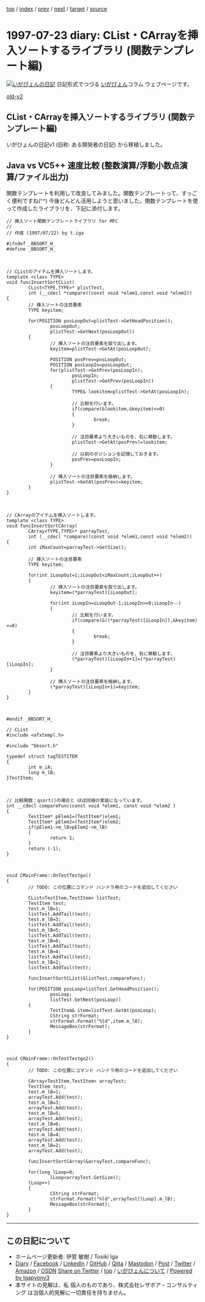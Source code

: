 [top](../index.html) 
 / [index](index.html) 
 / [prev](../1996/ig960917.html) 
 / [next](../1998/ig980706.html) 
 / [target](https://www.igapyon.jp/igapyon/diary/1997/ig970723.html) 
 / [source](https://github.com/igapyon/diary/blob/master/1997/ig970723.src.md) 

1997-07-23 diary: CList・CArrayを挿入ソートするライブラリ (関数テンプレート編)
=====================================================================================================
[![いがぴょんの日記](https://www.igapyon.jp/igapyon/diary/images/iga202308_128.jpg "いがぴょん")](https://www.igapyon.jp/igapyon/diary/memo/memoigapyon.html) 日記形式でつづる [いがぴょん](https://www.igapyon.jp/igapyon/diary/memo/memoigapyon.html)コラム ウェブページです。

[old-v2](ig970723-orig.html)

## CList・CArrayを挿入ソートするライブラリ (関数テンプレート編)

いがぴょんの日記v1 (旧称: ある開発者の日記) から移植しました。


## Java vs VC5++ 速度比較 (整数演算/浮動小数点演算/ファイル出力)

関数テンプレートを利用して改良してみました。関数テンプレートって、すっごく便利ですね(^^) 今後どんどん活用しようと思いました。関数テンプレートを使って作成したライブラリを、下記に添付します。

      
```
// 挿入ソート関数テンプレートライブラリ for MFC
//
// 作成 (1997/07/22) by t.iga

#ifndef _BBSORT_H_
#define _BBSORT_H_



// CListのアイテムを挿入ソートします。
template <class TYPE>
void funcInsertSortCList(
        CList<TYPE,TYPE>* plistTest,
        int (__cdecl *compare)(const void *elem1,const void *elem2))
{
        // 挿入ソートの注目要素
        TYPE keyitem;

        for(POSITION posLoopOut=plistTest->GetHeadPosition();
                posLoopOut;
                plistTest->GetNext(posLoopOut))
        {
                // 挿入ソートの注目要素を取り出します。
                keyitem=plistTest->GetAt(posLoopOut);

                POSITION posPrev=posLoopOut;
                POSITION posLoopIn=posLoopOut;
                for(plistTest->GetPrev(posLoopIn);
                        posLoopIn;
                        plistTest->GetPrev(posLoopIn))
                {
                        TYPE& lookitem=plistTest->GetAt(posLoopIn);

                        // 比較を行います。
                        if(compare(&lookitem,&keyitem)<=0)
                        {
                                break;
                        }

                        // 注目要素より大きいものを、右に移動します。
                        plistTest->GetAt(posPrev)=lookitem;

                        // 以前のポジションを記憶しておきます。
                        posPrev=posLoopIn;
                }

                // 挿入ソートの注目要素を格納します。
                plistTest->GetAt(posPrev)=keyitem;
        }
}



// CArrayのアイテムを挿入ソートします。
template <class TYPE>
void funcInsertSortCArray(
        CArray<TYPE,TYPE>* parrayTest,
        int (__cdecl *compare)(const void *elem1,const void *elem2))
{
        int iMaxCount=parrayTest->GetSize();

        // 挿入ソートの注目要素
        TYPE keyitem;

        for(int iLoopOut=1;iLoopOut<iMaxCount;iLoopOut++)
        {
                // 挿入ソートの注目要素を取り出します。
                keyitem=(*parrayTest)[iLoopOut];

                for(int iLoopIn=iLoopOut-1;iLoopIn>=0;iLoopIn--)
                {
                        // 比較を行います。
                        if(compare(&((*parrayTest)[iLoopIn]),&keyitem)<=0)
                        {
                                break;
                        }

                        // 注目要素より大きいものを、右に移動します。
                        (*parrayTest)[iLoopIn+1]=(*parrayTest)[iLoopIn];
                }

                // 挿入ソートの注目要素を格納します。
                (*parrayTest)[iLoopIn+1]=keyitem;
        }
}



#endif _BBSORT_H_
```

      

      
```
// CList
#include <afxtempl.h>

#include "bbsort.h"

typedef struct tagTESTITEM
{
        int m_iA;
        long m_lB;
}TestItem;



// 比較関数：qsort()の場合と ほぼ同様の実装になっています。
int __cdecl compareFunc(const void *elem1, const void *elem2 )
{
        TestItem* pElem1=(TestItem*)elem1;
        TestItem* pElem2=(TestItem*)elem2;
        if(pElem1->m_lB>pElem2->m_lB)
        {
                return 1;
        }
        return (-1);
}



void CMainFrame::OnTestTestgo() 
{
        // TODO: この位置にコマンド ハンドラ用のコードを追加してください
        
        CList<TestItem,TestItem> listTest;
        TestItem test;
        test.m_lB=1;
        listTest.AddTail(test);
        test.m_lB=3;
        listTest.AddTail(test);
        test.m_lB=5;
        listTest.AddTail(test);
        test.m_lB=6;
        listTest.AddTail(test);
        test.m_lB=4;
        listTest.AddTail(test);
        test.m_lB=2;
        listTest.AddTail(test);

        funcInsertSortCList(&listTest,compareFunc);

        for(POSITION posLoop=listTest.GetHeadPosition();
                posLoop;
                listTest.GetNext(posLoop))
        {
                TestItem& item=listTest.GetAt(posLoop);
                CString strFormat;
                strFormat.Format("%ld",item.m_lB);
                MessageBox(strFormat);
        }
}



void CMainFrame::OnTestTestgo2() 
{
        // TODO: この位置にコマンド ハンドラ用のコードを追加してください

        CArray<TestItem,TestItem> arrayTest;
        TestItem test;
        test.m_lB=1;
        arrayTest.Add(test);
        test.m_lB=3;
        arrayTest.Add(test);
        test.m_lB=5;
        arrayTest.Add(test);
        test.m_lB=6;
        arrayTest.Add(test);
        test.m_lB=4;
        arrayTest.Add(test);
        test.m_lB=2;
        arrayTest.Add(test);

        funcInsertSortCArray(&arrayTest,compareFunc);

        for(long lLoop=0;
                lLoop<arrayTest.GetSize();
        lLoop++)
        {
                CString strFormat;
                strFormat.Format("%ld",arrayTest[lLoop].m_lB);
                MessageBox(strFormat);
        }
}
```


----------------------------------------------------------------------------------------------------

## この日記について

* ホームページ更新者: 伊賀 敏樹 / Tosiki Iga
* [Diary](https://www.igapyon.jp/igapyon/diary/) / [Facebook](https://www.facebook.com/igapyon) / [LinkedIn](https://www.linkedin.com/in/toshikiiga) / [GitHub](https://github.com/igapyon) / [Qiita](https://qiita.com/igapyon) / [Mastodon](https://social.vivaldi.net/@igapyon) / [Post](https://post.news/igapyon) / [Twitter](https://twitter.com/ToshikiIga) / [Amazon](https://www.amazon.co.jp/%E4%BC%8A%E8%B3%80-%E6%95%8F%E6%A8%B9/e/B004LTQWCQ) / [OSDN](https://ja.osdn.net/users/iga/)
[Share on Twitter](https://twitter.com/intent/tweet?hashtags=igapyon%2Cdiary%2C%E3%81%84%E3%81%8C%E3%81%B4%E3%82%87%E3%82%93&text=CList%E3%83%BBCArray%E3%82%92%E6%8C%BF%E5%85%A5%E3%82%BD%E3%83%BC%E3%83%88%E3%81%99%E3%82%8B%E3%83%A9%E3%82%A4%E3%83%96%E3%83%A9%E3%83%AA+%28%E9%96%A2%E6%95%B0%E3%83%86%E3%83%B3%E3%83%97%E3%83%AC%E3%83%BC%E3%83%88%E7%B7%A8%29&url=https%3A%2F%2Fwww.igapyon.jp%2Figapyon%2Fdiary%2F1997%2Fig970723.html) / [top](../index.html) / [いがぴょんについて](https://www.igapyon.jp/igapyon/diary/memo/memoigapyon.html) / [Powered by Igapyonv3](https://github.com/igapyon/igapyonv3)
* 本サイトの見解は、私 個人のものであり、株式会社レザボア・コンサルティング は当個人的見解に一切責任を持ちません。 
